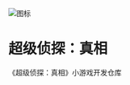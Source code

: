 ![图标](https://github.com/user-attachments/assets/8decd61b-9afe-403a-8e5e-271b2d8ad8ca)
# 超级侦探：真相
《超级侦探：真相》小游戏开发仓库
